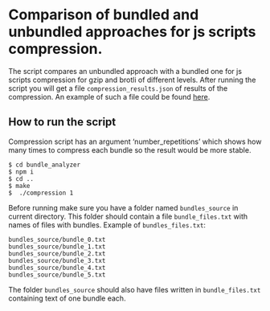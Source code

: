 # Comparison of bundled and unbundled approaches for js scripts compression.
  
The script compares an unbundled approach with a bundled one for js scripts compression for gzip and brotli of different levels.
After running the script you will get a file `compression_results.json` of results of the compression. An example of such a file could be found [here](compression_results.json).


## How to run the script
Compression script has an argument ‘number_repetitions’ which shows how many times to compress each bundle so the result would be more stable.

```
$ cd bundle_analyzer
$ npm i
$ cd ..
$ make
$  ./compression 1
```

Before running make sure you have a folder named `bundles_source` in current directory. This folder should contain a file `bundle_files.txt` with names of files with bundles.
Example of `bundles_files.txt`:
```
bundles_source/bundle_0.txt
bundles_source/bundle_1.txt
bundles_source/bundle_2.txt
bundles_source/bundle_3.txt
bundles_source/bundle_4.txt
bundles_source/bundle_5.txt
```

The folder `bundles_source` should also have files written in `bundle_files.txt` containing text of one bundle each.
